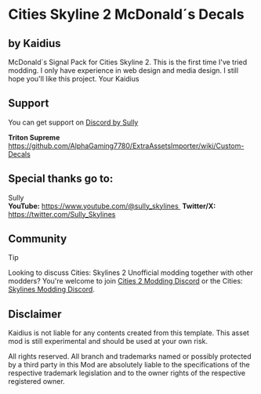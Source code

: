 # Cities Skyline 2 McDonald´s Decals
## by Kaidius 
McDonald´s Signal Pack for Cities Skyline 2.
This is the first time I've tried modding. 
I only have experience in web design and media design. 
I still hope you'll like this project. Your Kaidius

## Support
You can get support on [Discord by Sully](https://discord.gg/SHfQrBvnkp)

**Triton Supreme**  https://github.com/AlphaGaming7780/ExtraAssetsImporter/wiki/Custom-Decals

## Special thanks go to:
Sully  
**YouTube:** https://www.youtube.com/@sully_skylines 
**Twitter/X:** https://twitter.com/Sully_Skylines


## Community
> [!TIP]
> Looking to discuss Cities: Skylines 2 Unofficial modding together with other modders? 
You're welcome to join [Cities 2 Modding Discord](https://discord.gg/vd7HXnpPJf) or the Cities: [Skylines Modding Discord](https://discord.gg/27CVdGFA47).
>
## Disclaimer
Kaidius is not liable for any contents created from this template.
This asset mod is still experimental and should be used at your own risk.

All rights reserved. All branch and trademarks named or possibly protected by a third party in this Mod are absolutely liable to the specifications of the respective trademark legislation and to the owner rights of the respective registered owner.  

